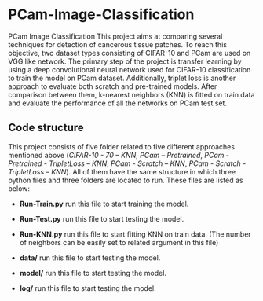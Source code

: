 # PCam-Image-Classification

PCam Image Classification
This project aims at comparing several techniques for detection of cancerous tissue patches. To reach this objective, two dataset types consisting of CIFAR-10 and PCam are used on VGG like network.  The primary step of the project is transfer learning by using a deep convolutional neural network used for CIFAR-10 classification to train the model on PCam dataset. Additionally, triplet loss is another approach to evaluate both scratch and pre-trained models.  After comparison between them, k-nearest neighbors (KNN) is fitted on train data and evaluate the performance of all the networks on PCam test set.

## Code structure
This project consists of five folder related to five different approaches mentioned above (*CIFAR-10 - 70 – KNN*, *PCam – Pretrained*, *PCam - Pretrained - TripletLoss – KNN*, *PCam - Scratch – KNN*, *PCam - Scratch - TripletLoss – KNN*). All of them have the same structure in which three python files and three folders are located to run. These files are listed as below: 

* **Run-Train.py** run this file to start training the model.

* **Run-Test.py** run this file to start testing the model.

* **Run-KNN.py** run this file to start fitting KNN on train data. (The number of neighbors can be easily set to related argument in this file)

* **data/** run this file to start testing the model.

* **model/** run this file to start testing the model.

* **log/** run this file to start testing the model.

